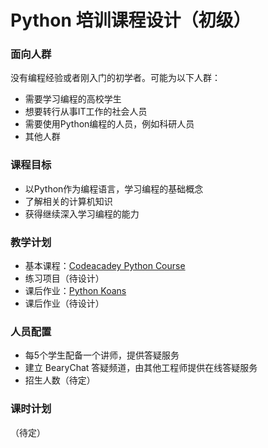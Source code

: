 # Python 培训课程设计（初级）

### 面向人群

没有编程经验或者刚入门的初学者。可能为以下人群：

- 需要学习编程的高校学生
- 想要转行从事IT工作的社会人员
- 需要使用Python编程的人员，例如科研人员
- 其他人群

### 课程目标

- 以Python作为编程语言，学习编程的基础概念
- 了解相关的计算机知识
- 获得继续深入学习编程的能力

### 教学计划

- 基本课程：[Codeacadey Python Course](https://www.codecademy.com/learn/python)
- 练习项目（待设计）
- 课后作业：[Python Koans](https://github.com/gregmalcolm/python_koans)
- 课后作业（待设计）

### 人员配置

- 每5个学生配备一个讲师，提供答疑服务
- 建立 BearyChat 答疑频道，由其他工程师提供在线答疑服务
- 招生人数（待定）

### 课时计划

（待定）